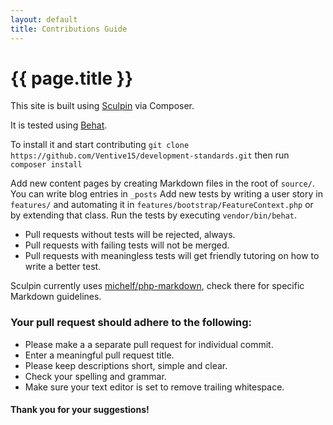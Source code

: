 ```yaml
---
layout: default
title: Contributions Guide
---
```

# {{ page.title }}

This site is built using [Sculpin](http://sculpin.io) via Composer. 

It is tested using [Behat](http://behat.org/en/latest/).

To install it and start contributing `git clone https://github.com/Ventive15/development-standards.git` 
then run `composer install`

Add new content pages by creating Markdown files in the root of `source/`. You can write blog entries in `_posts`
Add new tests by writing a user story in `features/` and automating it in `features/bootstrap/FeatureContext.php` 
or by extending that class. Run the tests by executing `vendor/bin/behat`. 

- Pull requests without tests will be rejected, always. 
- Pull requests with failing tests will not be merged.
- Pull requests with meaningless tests will get friendly tutoring on how to write a better test.

Sculpin currently uses [michelf/php-markdown](https://packagist.org/packages/michelf/php-markdown), check there for 
specific Markdown guidelines.

### Your pull request should adhere to the following:

* Please make a a separate pull request for individual commit.
* Enter a meaningful pull request title.
* Please keep descriptions short, simple and clear.
* Check your spelling and grammar.
* Make sure your text editor is set to remove trailing whitespace.

#### Thank you for your suggestions!
